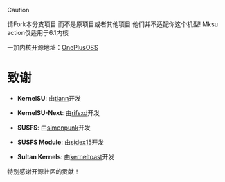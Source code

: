 > [!CAUTION]
> 
>请Fork本分支项目
> 而不是原项目或者其他项目 他们并不适配你这个机型!
> Mksu action仅适用于6.1内核
 

一加内核开源地址：[OnePlusOSS](https://github.com/OnePlusOSS/kernel_manifest)

# 致谢

- **KernelSU**: 由[tiann](https://github.com/tiann)开发
  
- **KernelSU-Next**: 由[rifsxd](https://github.com/rifsxd/KernelSU-Next)开发
  
- **SUSFS**: 由[simonpunk](https://gitlab.com/simonpunk/susfs4ksu.git)开发
  
- **SUSFS Module**: 由[sidex15](https://github.com/sidex15)开发
  
- **Sultan Kernels**: 由[kerneltoast](https://github.com/kerneltoast)开发
  
特别感谢开源社区的贡献！
